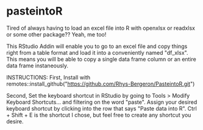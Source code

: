 # pasteintoR

Tired of always having to load an excel file into R with openxlsx or readxlsx or some other package?? Yeah, me too!

This RStudio Addin will enable you to go to an excel file and copy things right from a table format and load it 
into a conveniently named "df_xlsx". This means you will be able to copy a single data frame column or an entire 
data frame instaneously. 

INSTRUCTIONS:
First, Install with remotes::install_github("https://github.com/Rhys-Bergeron/PasteintoR.git")

Second, Set the keyboard shortcut in RStudio by going to Tools > Modify Keyboard Shortcuts... and filtering on the word "paste". Assign your desired keyboard shortcut by clicking into the row that says "Paste data into R". Ctrl + Shift + E is the shortcut I chose, but feel free to create any shortcut you desire.
